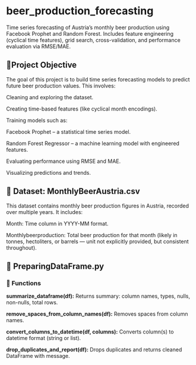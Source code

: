 # beer_production_forecasting
Time series forecasting of Austria’s monthly beer production using Facebook Prophet and Random Forest. Includes feature engineering (cyclical time features), grid search, cross-validation, and performance evaluation via RMSE/MAE.

## 🎯Project Objective
The goal of this project is to build time series forecasting models to predict future beer production values. This involves:

Cleaning and exploring the dataset.

Creating time-based features (like cyclical month encodings).

Training models such as:

Facebook Prophet – a statistical time series model.

Random Forest Regressor – a machine learning model with engineered features.

Evaluating performance using RMSE and MAE.

Visualizing predictions and trends.

## 📂 Dataset: MonthlyBeerAustria.csv
This dataset contains monthly beer production figures in Austria, recorded over multiple years. It includes:

Month: Time column in YYYY-MM format.

Monthlybeerproduction: Total beer production for that month (likely in tonnes, hectoliters, or barrels — unit not explicitly provided, but consistent throughout).

## 📄 PreparingDataFrame.py
### 🔧 Functions

**summarize_dataframe(df):**  Returns summary: column names, types, nulls, non-nulls, total rows.

**remove_spaces_from_column_names(df):**  Removes spaces from column names.

**convert_columns_to_datetime(df, columns):**  Converts column(s) to datetime format (string or list).

**drop_duplicates_and_report(df):**  Drops duplicates and returns cleaned DataFrame with message.
